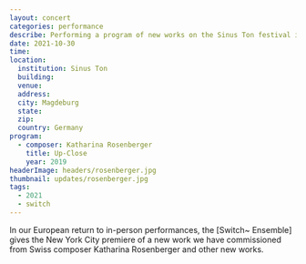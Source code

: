 ```yaml
---
layout: concert
categories: performance
describe: Performing a program of new works on the Sinus Ton festival in Germany, Switch~ Ensemble. Tech for Katharina Rosenberger's <em>Up Close</em> (2019).
date: 2021-10-30
time:
location:
  institution: Sinus Ton
  building:
  venue:
  address:
  city: Magdeburg
  state:
  zip:
  country: Germany
program:
  - composer: Katharina Rosenberger
    title: Up-Close
    year: 2019
headerImage: headers/rosenberger.jpg
thumbnail: updates/rosenberger.jpg
tags:
  - 2021
  - switch
---
```


In our European return to in-person performances, the [Switch~ Ensemble] gives the New York City premiere of a new work we have commissioned from Swiss composer Katharina Rosenberger and other new works.
